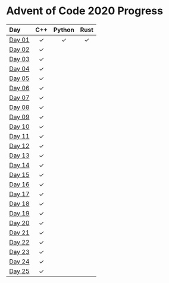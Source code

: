 
# Advent of Code 2020 Progress

| Day             | C++ | Python | Rust |
|:----------------|:---:|:------:|:----:|
| [Day 01](01day) |  ✓  |  ✓     |  ✓   |
| [Day 02](02day) |  ✓  |        |      |
| [Day 03](03day) |  ✓  |        |      |
| [Day 04](04day) |  ✓  |        |      |
| [Day 05](05day) |  ✓  |       |     |
| [Day 06](06day) |  ✓  |       |     |
| [Day 07](07day) |  ✓  |       |     |
| [Day 08](08day) |  ✓  |       |     |
| [Day 09](09day) |  ✓  |       |     |
| [Day 10](10day) |  ✓  |       |     |
| [Day 11](11day) |  ✓  |       |     |
| [Day 12](12day) |  ✓  |       |     |
| [Day 13](13day) |  ✓  |       |     |
| [Day 14](14day) |  ✓  |       |     |
| [Day 15](15day) |  ✓  |       |     |
| [Day 16](16day) |  ✓  |       |     |
| [Day 17](17day) |  ✓  |       |     |
| [Day 18](18day) |  ✓  |       |     |
| [Day 19](19day) |  ✓  |       |     |
| [Day 20](20day) |  ✓  |       |     |
| [Day 21](21day) |  ✓  |       |     |
| [Day 22](22day) |  ✓  |       |     |
| [Day 23](23day) |  ✓  |       |     |
| [Day 24](24day) |  ✓  |       |     |
| [Day 25](25day) |  ✓  |       |     |

